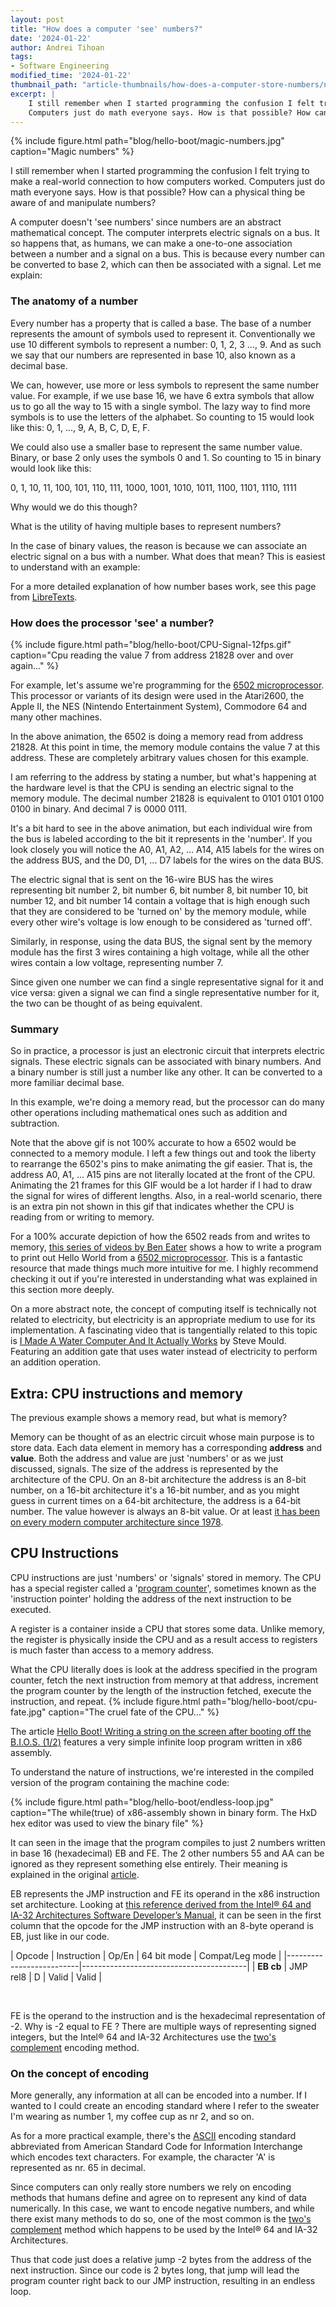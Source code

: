 ```yaml
---
layout: post
title: "How does a computer 'see' numbers?"
date: '2024-01-22'
author: Andrei Tihoan
tags:
- Software Engineering
modified_time: '2024-01-22'
thumbnail_path: "article-thumbnails/how-does-a-computer-store-numbers/number-thumbnail-tall.jpg"
excerpt: |
    I still remember when I started programming the confusion I felt trying to make a real world connection to how computers worked.
    Computers just do math everyone says. How is that possible? How can a physical thing be aware of and manipulate numbers?
---
```


[//]: # (Get a better thumbnail) 

{% include figure.html path="blog/hello-boot/magic-numbers.jpg" caption="Magic numbers" %}

I still remember when I started programming the confusion I felt trying to make a real-world connection to how computers worked.
Computers just do math everyone says. How is that possible? How can a physical thing be aware of and manipulate numbers?

A computer doesn't 'see numbers' since numbers are an abstract mathematical concept. The computer interprets electric signals on a bus.
It so happens that, as humans, we can make a one-to-one association between a number and a signal on a bus.
This is because every number can be converted to base 2, which can then be associated with a signal. Let me explain:

[//]: # (TODO: Write a simple explanation of what the article will be about.)

### The anatomy of a number

Every number has a property that is called a base. The base of a number represents the amount of symbols used to represent it. Conventionally we use 10 different
symbols to represent a number: 0, 1, 2, 3 ..., 9. And as such we say that our numbers are represented in base 10, also known as a decimal base.

We can, however, use more or less symbols to represent the same number value. For example, if we use base 16, we have 6 extra symbols that allow us to
go all the way to 15 with a single symbol. The lazy way to find more symbols is to use the letters of the alphabet.
So counting to 15 would look like this: 0, 1, ..., 9, A, B, C, D, E, F. 

We could also use a smaller base to represent the same number value. Binary, or base 2 only uses the symbols 0 and 1. So counting to 15 in binary would
look like this:

0, 1, 10, 11, 100, 101, 110, 111, 1000, 1001, 1010, 1011, 1100, 1101, 1110, 1111 


Why would we do this though?

What is the utility of having multiple bases to represent numbers?

In the case of binary values, the reason is because we can associate an electric signal on a bus with a number. What does that mean?
This is easiest to understand with an example:

For a more detailed explanation of how number bases work, see this page from [LibreTexts](https://math.libretexts.org/Courses/Mount_Royal_University/MATH_2150%3A_Higher_Arithmetic/7%3A_Numeration_Systems/7.2%3A_Number_Bases#:~:text=A%20number%20base%20is%20the,commonly%20known%20as%20base%2010.).

### How does the processor 'see' a number?

{% include figure.html path="blog/hello-boot/CPU-Signal-12fps.gif" caption="Cpu reading the value 7 from address 21828 over and over again..." %}

For example, let's assume we're programming for the [6502 microprocessor](https://en.wikipedia.org/wiki/MOS_Technology_6502).
This processor or variants of its design were used in the Atari2600, the Apple II, the NES (Nintendo Entertainment System),
Commodore 64 and many other machines.

In the above animation, the 6502 is doing a memory read from address 21828. At this point in time, the memory 
module contains the value 7 at this address. These are completely arbitrary values chosen for this example.

I am referring to the address by stating a number, but what's happening at the hardware level is that the CPU
is sending an electric signal to the memory module. The decimal number 21828 is equivalent to 0101 0101 0100 0100 in binary. And decimal 7 is 0000 0111.

It's a bit hard to see in the above animation, but each individual wire from the bus is labeled according to the bit it represents in the 'number'.
If you look closely you will notice the A0, A1, A2, ... A14, A15 labels for the wires on the address BUS, and the D0, D1, ... D7 labels for the wires on
the data BUS.

The electric signal that is sent on the 16-wire BUS has the wires representing bit number 2,
bit number 6, bit number 8, bit number 10, bit number 12, and bit number 14 contain a voltage that is
high enough such that they are considered to be 'turned on' by the memory module,
while every other wire's voltage is low enough to be considered as 'turned off'.

Similarly, in response, using the data BUS, the signal sent by the memory module has the first 3 wires containing a high voltage, 
while all the other wires contain a low voltage, representing number 7.

Since given one number we can find a single representative signal for it and vice versa: given a signal we can find a single representative number 
for it, the two can be thought of as being equivalent.

### Summary

So in practice, a processor is just an electronic circuit that interprets electric signals. These electric signals can be associated with 
binary numbers. And a binary number is still just a number like any other. It can be converted to a more familiar decimal base. 

In this example, we're doing a memory read, but the processor can do many other operations including mathematical ones such as addition and subtraction.

Note that the above gif is not 100% accurate to how a 6502 would be connected to a memory module.
I left a few things out and took the liberty to rearrange the 6502's pins to make animating the gif easier.
That is, the address A0, A1, ... A15 pins are not literally located at the front of the CPU.
Animating the 21 frames for this GIF would be a lot harder if I had to draw the signal for wires of different lengths.
Also, in a real-world scenario, there is an extra pin not shown in this gif that indicates whether the CPU is reading from or writing to memory.

For a 100% accurate depiction of how the 6502 reads from and writes to memory, [this series of videos by Ben Eater](https://www.youtube.com/watch?v=LnzuMJLZRdU&list=PLowKtXNTBypFbtuVMUVXNR0z1mu7dp7eH&ab_channel=BenEater) shows a how to write a program to print out Hello World from a [6502 microprocessor](https://en.wikipedia.org/wiki/MOS_Technology_6502). This is a fantastic resource that made things much more intuitive for me. I highly recommend checking it out if you're interested in understanding what was explained in this section more deeply.

On a more abstract note, the concept of computing itself is technically not related to electricity, but electricity is an appropriate medium to use 
for its implementation. A fascinating video that is tangentially related to this topic is [I Made A Water Computer And It Actually Works](https://www.youtube.com/watch?v=IxXaizglscw&ab_channel=SteveMould)
by Steve Mould. Featuring an addition gate that uses water instead of electricity to perform an addition operation. 

## Extra: CPU instructions and memory

The previous example shows a memory read, but what is memory?

Memory can be thought of as an electric circuit whose main purpose is to store data. Each data element in memory has a corresponding
**address** and **value**. Both the address and value are just 'numbers' or as we just discussed, signals. The size of the address is
represented by the architecture of the CPU. On an 8-bit architecture the address is an 8-bit number, on a 16-bit architecture it's a 16-bit number, and as you might guess in current times
on a 64-bit architecture, the address is a 64-bit number. The value however is always an 8-bit value. 
Or at least [it has been on every modern computer architecture since 1978](https://en.wikipedia.org/wiki/Word_(computer_architecture)#Table_of_word_sizes).

## CPU Instructions

CPU instructions are just 'numbers' or 'signals' stored in memory. The CPU has a special register called a '[program counter](https://en.wikipedia.org/wiki/Program_counter)',
sometimes known as the 'instruction pointer' holding the address of the next instruction to be executed.

A register is a container inside a CPU that stores some data. Unlike memory, the register is physically inside the CPU
and as a result access to registers is much faster than access to a memory address.

What the CPU literally does is look at the address specified in the program counter, fetch the next instruction from memory at that address, increment the program counter by the length of the instruction fetched, execute the instruction, and repeat.
{% include figure.html path="blog/hello-boot/cpu-fate.jpg" caption="The cruel fate of the CPU..." %}

The article [Hello Boot! Writing a string on the screen after booting off the B.I.O.S. (1/2)](http://andreitihoan.com/writing/2023/12/02/hello-boot)
features a very simple infinite loop program written in x86 assembly.

To understand the nature of instructions, we're interested in the compiled version of the program containing the machine code:


{% include figure.html path="blog/hello-boot/endless-loop.jpg" caption="The while(true) of x86-assembly shown in binary form. The HxD hex editor was used to view the binary file" %}

It can seen in the image that the program compiles to just 2 numbers written in base 16 (hexadecimal) EB and FE. The 2 other numbers 55 
and AA can be ignored as they represent something else entirely. Their meaning is explained in the original [article](http://andreitihoan.com/writing/2023/12/02/hello-boot).

EB represents the JMP instruction and FE its operand in the x86 instruction set architecture.
Looking at [this reference derived from the Intel® 64 and IA-32 Architectures Software Developer’s Manual](https://www.felixcloutier.com/x86/jmp),
it can be seen in the first column that the opcode for the JMP instruction with an 8-byte operand is EB, just like in our code.

[//]: # (Why is hexadecimal used?) 


| Opcode                   | Instruction        | Op/En          | 64 bit mode | Compat/Leg mode | 
|--------------------------|-----------------------------------------|
| **EB cb**                | JMP rel8           | D              | Valid       | Valid           |

<br/>

FE is the operand to the instruction and is the hexadecimal representation of -2. Why is -2 equal to FE ? There are multiple ways of
representing signed integers, but the Intel® 64 and IA-32 Architectures use the [two's complement](https://en.wikipedia.org/wiki/Two%27s_complement)
encoding method.

### On the concept of encoding

More generally, any information at all can be encoded into a number. If I wanted to I could create an encoding standard where I refer to the sweater I'm wearing as number 1, my coffee cup as nr 2, and so on.

As for a more practical example, there's the [ASCII](https://en.wikipedia.org/wiki/ASCII) encoding standard abbreviated from American Standard Code for Information Interchange which encodes text characters. For example, the character 'A' is represented as nr. 65 in decimal. 

Since computers can only really store numbers we rely on encoding methods that humans define and agree on to represent any kind of data numerically. In this case, we want to encode negative numbers, and while there exist many methods to do so, one of the most common is the [two's complement](https://en.wikipedia.org/wiki/Two%27s_complement) method which happens to be used by the Intel® 64 and IA-32 Architectures.


Thus that code just does a relative jump -2 bytes from the address of the next instruction. Since our code is 2 bytes long, that jump will lead the program counter right back to our JMP instruction, resulting in an endless loop.





